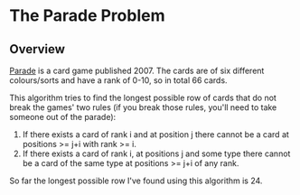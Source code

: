 # The Parade Problem
## Overview
[Parade](http://boardgamegeek.com/boardgame/56692/parade) is a card game published 2007. The cards are of six different colours/sorts and have a rank of 0-10, so in total 66 cards.

This algorithm tries to find the longest possible row of cards that do not break the games' two rules (if you break those rules, you'll need to take someone out of the parade):
 1. If there exists a card of rank i and at position j there cannot be a card at positions >= j+i with rank >= i.
 2. If there exists a card of rank i, at positions j and some type there cannot be a card of the same type at positions >= j+i of any rank.
 
 So far the longest possible row I've found using this algorithm is 24.